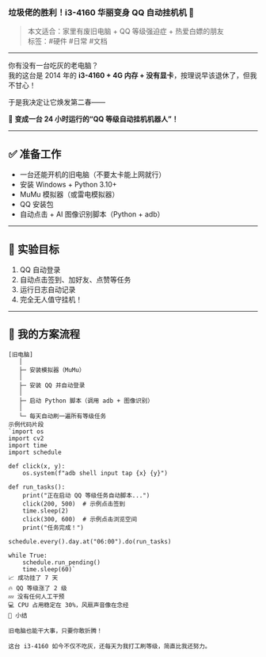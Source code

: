 ### 垃圾佬的胜利！i3-4160 华丽变身 QQ 自动挂机机 🤖

> 本文适合：家里有废旧电脑 + QQ 等级强迫症 + 热爱白嫖的朋友  
> 标签：#硬件 #日常 #文档

---

你有没有一台吃灰的老电脑？  
我的这台是 2014 年的 **i3-4160 + 4G 内存 + 没有显卡**，按理说早该退休了，但我不甘心！

于是我决定让它焕发第二春——

🚀 **变成一台 24 小时运行的“QQ 等级自动挂机机器人”！**

---

## ✅ 准备工作

- 一台还能开机的旧电脑（不要太卡能上网就行）
- 安装 Windows + Python 3.10+
- MuMu 模拟器（或雷电模拟器）
- QQ 安装包
- 自动点击 + AI 图像识别脚本（Python + adb）

---

## 🧪 实验目标

1. QQ 自动登录  
2. 自动点击签到、加好友、点赞等任务  
3. 运行日志自动记录  
4. 完全无人值守挂机！

---

## 🧠 我的方案流程

```text
[旧电脑]
   │
   ├─ 安装模拟器（MuMu）
   │
   ├─ 安装 QQ 并自动登录
   │
   ├─ 启动 Python 脚本（调用 adb + 图像识别）
   │
   └─ 每天自动刷一遍所有等级任务
示例代码片段
`import os
import cv2
import time
import schedule

def click(x, y):
    os.system(f"adb shell input tap {x} {y}")

def run_tasks():
    print("正在启动 QQ 等级任务自动脚本...")
    click(200, 500)  # 示例点击签到
    time.sleep(2)
    click(300, 600)  # 示例点击浏览空间
    print("任务完成！")

schedule.every().day.at("06:00").do(run_tasks)

while True:
    schedule.run_pending()
    time.sleep(60)`
📈 成功挂了 7 天
🔥 QQ 等级涨了 2 级
💤 没有任何人工干预
💻 CPU 占用稳定在 30%，风扇声音像在念经
📝 小结

旧电脑也能干大事，只要你敢折腾！

这台 i3-4160 如今不仅不吃灰，还每天为我打工刷等级，简直比我还努力。
